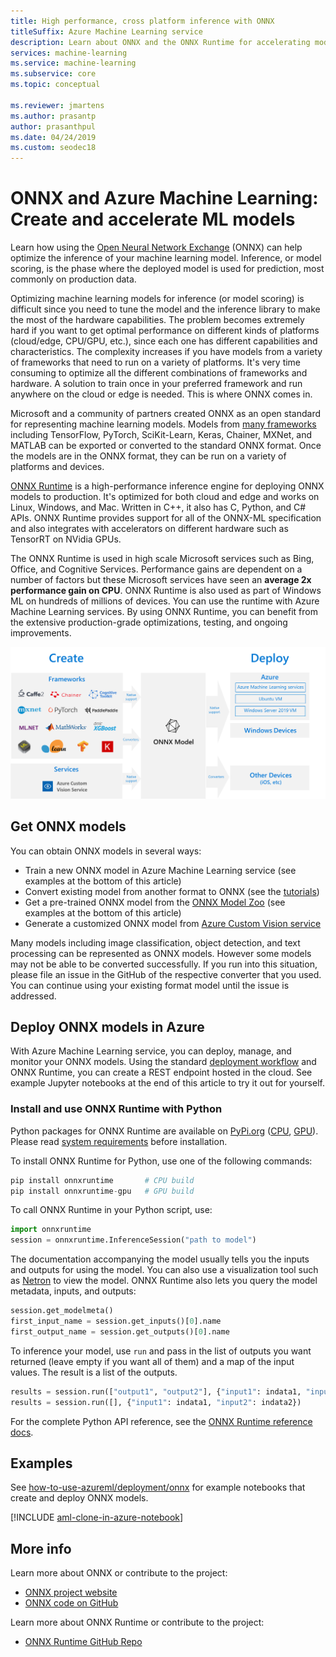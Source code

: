 ```yaml
---
title: High performance, cross platform inference with ONNX
titleSuffix: Azure Machine Learning service
description: Learn about ONNX and the ONNX Runtime for accelerating models
services: machine-learning
ms.service: machine-learning
ms.subservice: core
ms.topic: conceptual

ms.reviewer: jmartens
ms.author: prasantp
author: prasanthpul
ms.date: 04/24/2019
ms.custom: seodec18
---
```


# ONNX and Azure Machine Learning: Create and accelerate ML models

Learn how using the [Open Neural Network Exchange](https://onnx.ai) (ONNX) can help optimize the inference of your machine learning model. Inference, or model scoring, is the phase where the deployed model is used for prediction, most commonly on production data. 

Optimizing machine learning models for inference (or model scoring) is difficult since you need to tune the model and the inference library to make the most of the hardware capabilities. The problem becomes extremely hard if you want to get optimal performance on different kinds of platforms (cloud/edge, CPU/GPU, etc.), since each one has different capabilities and characteristics. The complexity increases if you have models from a variety of frameworks that need to run on a variety of platforms. It's very time consuming to optimize all the different combinations of frameworks and hardware. A solution to train once in your preferred framework and run anywhere on the cloud or edge is needed. This is where ONNX comes in.

Microsoft and a community of partners created ONNX as an open standard for representing machine learning models. Models from [many frameworks](https://onnx.ai/supported-tools) including TensorFlow, PyTorch, SciKit-Learn, Keras, Chainer, MXNet, and MATLAB can be exported or converted to the standard ONNX format. Once the models are in the ONNX format, they can be run on a variety of platforms and devices.

[ONNX Runtime](https://github.com/Microsoft/onnxruntime) is a high-performance inference engine for deploying ONNX models to production. It's optimized for both cloud and edge and works on Linux, Windows, and Mac. Written in C++, it also has C, Python, and C# APIs. ONNX Runtime provides support for all of the ONNX-ML specification and also integrates with accelerators on different hardware such as TensorRT on NVidia GPUs.

The ONNX Runtime is used in high scale Microsoft services such as Bing, Office, and Cognitive Services. Performance gains are dependent on a number of factors but these Microsoft services have seen an __average 2x performance gain on CPU__. ONNX Runtime is also used as part of Windows ML on hundreds of millions of devices. You can use the runtime with Azure Machine Learning services. By using ONNX Runtime, you can benefit from the extensive production-grade optimizations, testing, and ongoing improvements.

[![ONNX flow diagram showing training, converters, and deployment](media/concept-onnx/onnx.png)](./media/concept-onnx/onnx.png#lightbox)

## Get ONNX models

You can obtain ONNX models in several ways:
+ Train a new ONNX model in Azure Machine Learning service (see examples at the bottom of this article)
+ Convert existing model from another format to ONNX (see the [tutorials](https://github.com/onnx/tutorials)) 
+ Get a pre-trained ONNX model from the [ONNX Model Zoo](https://github.com/onnx/models) (see examples at the bottom of this article)
+ Generate a customized ONNX model from [Azure Custom Vision service](https://docs.microsoft.com/azure/cognitive-services/Custom-Vision-Service/) 

Many models including image classification, object detection, and text processing can be represented as ONNX models. However some models may not be able to be converted successfully. If you run into this situation, please file an issue in the GitHub of the respective converter that you used. You can continue using your existing format model until the issue is addressed.

## Deploy ONNX models in Azure

With Azure Machine Learning service, you can deploy, manage, and monitor your ONNX models. Using the standard [deployment workflow](concept-model-management-and-deployment.md) and ONNX Runtime, you can create a REST endpoint hosted in the cloud. See example Jupyter notebooks at the end of this article to try it out for yourself. 

### Install and use ONNX Runtime with Python

Python packages for ONNX Runtime are available on [PyPi.org](https://pypi.org) ([CPU](https://pypi.org/project/onnxruntime), [GPU](https://pypi.org/project/onnxruntime-gpu)). Please read [system requirements](https://github.com/Microsoft/onnxruntime#system-requirements) before installation.	

 To install ONNX Runtime for Python, use one of the following commands:	
```python	
pip install onnxruntime	      # CPU build
pip install onnxruntime-gpu   # GPU build
```	

To call ONNX Runtime in your Python script, use:	
```python	
import onnxruntime	
session = onnxruntime.InferenceSession("path to model")	
```	

The documentation accompanying the model usually tells you the inputs and outputs for using the model. You can also use a visualization tool such as [Netron](https://github.com/lutzroeder/Netron) to view the model. ONNX Runtime also lets you query the model metadata, inputs, and outputs:	
```python	
session.get_modelmeta()	
first_input_name = session.get_inputs()[0].name	
first_output_name = session.get_outputs()[0].name	
```	

To inference your model, use `run` and pass in the list of outputs you want returned (leave empty if you want all of them) and a map of the input values. The result is a list of the outputs.	
```python	
results = session.run(["output1", "output2"], {"input1": indata1, "input2": indata2})	
results = session.run([], {"input1": indata1, "input2": indata2})	
```	

For the complete Python API reference, see the [ONNX Runtime reference docs](https://aka.ms/onnxruntime-python).	

## Examples

See [how-to-use-azureml/deployment/onnx](https://github.com/Azure/MachineLearningNotebooks/blob/master/how-to-use-azureml/deployment/onnx) for example notebooks that create and deploy ONNX models.

[!INCLUDE [aml-clone-in-azure-notebook](../../../includes/aml-clone-for-examples.md)]

## More info

Learn more about ONNX or contribute to the project:
+ [ONNX project website](https://onnx.ai)
+ [ONNX code on GitHub](https://github.com/onnx/onnx)

Learn more about ONNX Runtime or contribute to the project:
+ [ONNX Runtime GitHub Repo](https://github.com/Microsoft/onnxruntime)


